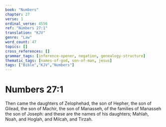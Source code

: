 ```yaml
---
book: "Numbers"
chapter: 27
verse: 1
ordinal_verse: 4556
ref: "Numbers 27:1"
translation: "KJV"
genre: "Law"
word_count: 47
topics: []
cross_references: []
grammar_tags: [inference-opener, negation, genealogy-structure]
thematic_tags: [names-of-god, son-of-man, jesus]
tags: ["Bible","KJV","Numbers"]
---
```


# Numbers 27:1

Then came the daughters of Zelophehad, the son of Hepher, the son of Gilead, the son of Machir, the son of Manasseh, of the families of Manasseh the son of Joseph: and these are the names of his daughters; Mahlah, Noah, and Hoglah, and Milcah, and Tirzah.
